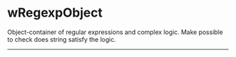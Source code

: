 # wRegexpObject

Object-container of regular expressions and complex logic. Make possible to check does string satisfy the logic.

_ _ _ _ _ _






